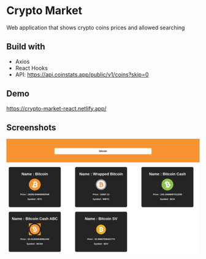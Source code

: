 
# Crypto Market

Web application that shows crypto coins prices and allowed searching


## Build with

- Axios
- React Hooks
- API: https://api.coinstats.app/public/v1/coins?skip=0


## Demo

https://crypto-market-react.netlify.app/

## Screenshots

![App Screenshot](screencapture.png)


